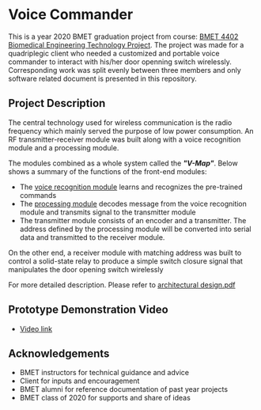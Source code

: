 # Voice Commander 
This is a year 2020 BMET graduation project from course: [BMET 4402 Biomedical Engineering Technology Project](https://www.bcit.ca/outlines/20201011965/).
The project was made for a quadriplegic client who needed a customized and portable voice commander to 
interact with his/her door openning switch wirelessly. Corresponding work was split evenly between
three members and only software related document is presented in this repository.

## Project Description
The central technology used for wireless communication is the radio frequency which mainly served the purpose of low power consumption.
An RF transmitter-receiver module was built along with a voice recognition module and a processing module. 

The modules combined as a whole system called the ***"V-Map"***. 
Below shows a summary of the functions of the front-end modules:

- The [voice recognition module](https://github.com/TimKong21/Voice-Commender-/tree/main/reference%20documents/voice%20recognition%20module) learns and recognizes the pre-trained commands
- The [processing module](https://github.com/TimKong21/Voice-Commender-/tree/main/reference%20documents/arduino%20interface) decodes message from the voice recognition module and transmits signal to the transmitter module
- The transmitter module consists of an encoder and a transmitter. The address defined by the processing module will be converted into serial data and transmitted to the receiver module.

On the other end, a receiver module with matching address was built to control a solid-state relay 
to produce a simple switch closure signal that manipulates the door opening switch wirelessly
 
For more detailed description. Please refer to [architectural design.pdf](https://github.com/TimKong21/Voice-Commender-/blob/main/architectural%20design.pdf)

## Prototype Demonstration Video
- [Video link](https://drive.google.com/file/d/1QsACpmsZaHdh_5sRg77VsmnFVi18u1zP/view?usp=sharing)
## Acknowledgements
 - BMET instructors for technical guidance and advice
 - Client for inputs and encouragement
 - BMET alumni for reference documentation of past year projects
 - BMET class of 2020 for supports and share of ideas
  
